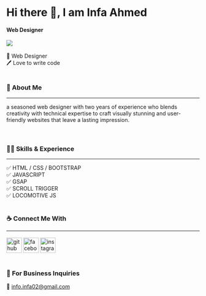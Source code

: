 # Hi there 👋, I am Infa Ahmed
#### Web Designer <br>
<img src="https://scontent.fdac160-1.fna.fbcdn.net/v/t39.30808-6/439906665_1595952291197616_7483235381844017258_n.jpg?_nc_cat=108&ccb=1-7&_nc_sid=5f2048&_nc_eui2=AeGjMhepZ4R7GbMEhMOq6R7cYIuBKH2nB4xgi4EofacHjHfwU8EJ2HO9Py-OCsQBxkoA-VatMJpxd4_K21agh5B2&_nc_ohc=TBnnwqUgl5gQ7kNvgEHKJTC&_nc_ht=scontent.fdac160-1.fna&oh=00_AfCvEELUz6AFm3mKBIIvPq13FOZ-Po4_gJqinLI9iOcOZg&oe=6638DB0E"> <br> <br>
👑 Web Designer <br>
🖊️ Love to write code
<br> <br>
### 🚀 About Me 
<hr>
a seasoned web designer with two years of experience who blends creativity with technical expertise to craft visually stunning and user-friendly websites that leave a lasting impression.
<br> <br> <br>

### 👨‍💻 Skills & Experience 
<hr>
✅ HTML / CSS / BOOTSTRAP <br> 
✅ JAVASCRIPT <br> 
✅ GSAP <br> 
✅ SCROLL TRIGGER  <br>
✅ LOCOMOTIVE JS <br> <br> 

### ☕ Connect Me With <hr>
[<img src='https://cdn.jsdelivr.net/npm/simple-icons@3.0.1/icons/github.svg' alt='github' height='40'>](https://github.com/https://github.com/ahmedinfa)  [<img src='https://cdn.jsdelivr.net/npm/simple-icons@3.0.1/icons/facebook.svg' alt='facebook' height='40'>](https://www.facebook.com/https://www.facebook.com/infaahmeddeepo/)  [<img src='https://cdn.jsdelivr.net/npm/simple-icons@3.0.1/icons/instagram.svg' alt='instagram' height='40'>](https://www.instagram.com/https://www.instagram.com/infa_1602//)  
<br>
### 📧  For Business Inquiries 
💁 <a href="mailto:info.infa02@gmail.com">info.infa02@gmail.com</a>
